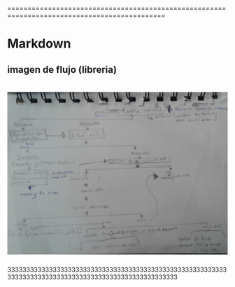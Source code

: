 
=============================================================================================
# Markdown 

## imagen de flujo (libreria)


![md-links](https://github.com/angelicanoriega/lim20181-Track-FE-markdown-list/blob/gh-pages/imagene%20de%20flujo/mi-diagrama-de-flujo.jpg)
==============================================================================================
3333333333333333333333333333333333333333333333333333333333333333333333333333333333333333333333333333333